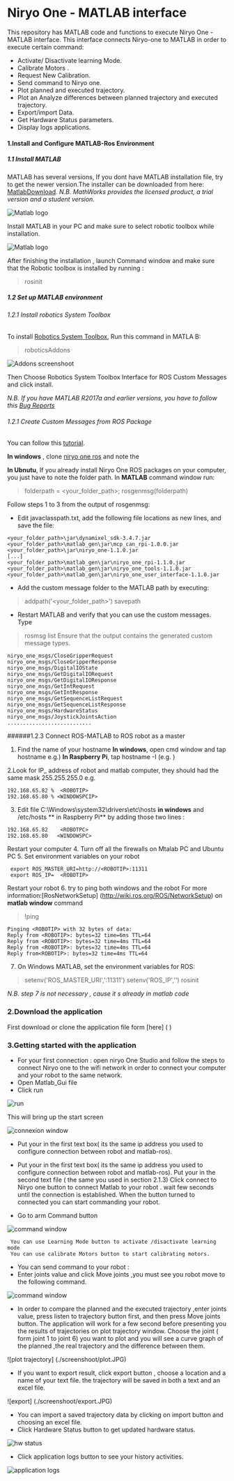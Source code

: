 # **Niryo One - MATLAB interface**

This repository has MATLAB code and functions to execute Niryo One - MATLAB interface.
This interface connects Niryo-one to MATLAB in order to execute certain command:
-	Activate/ Disactivate learning Mode. 
-	Calibrate Motors .
-	Request New Calibration.
-	Send command to Niryo one.  
-	Plot planned and executed trajectory. 
-	 Plot an Analyze differences between planned trajectory and executed trajectory.
-	Export/import Data. 
-	Get Hardware Status parameters.
-	Display logs applications. 

#### 1.Install and Configure MATLAB-Ros Environment
##### 1.1 Install MATLAB
MATLAB has several versions, If you dont have MATLAB installation file, try to get the newer version.The installer can be downloaded from here:  [MatlabDownload]( https://fr.mathworks.com/ ).
*N.B. MathWorks provides the licensed product, a trial version and a student version.*

![Matlab logo](./screenshoot/matlablogo.JPG)

Install MATLAB in your  PC and make sure to select robotic toolbox while installation.

![Matlab logo](./screenshoot/1.JPG)

After finishing the installation , launch Command window and  make sure that  the Robotic toolbox is installed by running :  

>  rosinit

##### 1.2 Set up MATLAB environment 
###### 1.2.1  Install robotics System Toolbox 
To install [Robotics System Toolbox](ttps://fr.mathworks.com/help/robotics/ug/install-robotics-system-toolbox-support-packages.html), Run this command in MATLA	B:

 
>roboticsAddons
  

![Addons screenshoot](./screenshoot/2.JPG)

Then Choose Robotics System Toolbox Interface for ROS Custom Messages and click install. 

*N.B. If you have  MATLAB R2017a and earlier versions, you have to follow this [Bug Reports](https://fr.mathworks.com/login?uri=https%3A%2F%2Ffr.mathworks.com%2Fsupport%2Fbugreports%2F1741173%3Fnocookie%3Dtrue%26requestedDomain%3Dtrue)*

###### 1.2.1 Create Custom Messages from ROS Package 
You can follow this [tutorial](https://fr.mathworks.com/help/robotics/ug/create-custom-messages-from-ros-package.html).

 **In windows** , clone [niryo one ros](https://github.com/NiryoRobotics/niryo_one_ros.git) and note the <folderpath>

**In Ubnutu**, If you already install Niryo One ROS packages on your computer, you just have to note the folder path.
In **MATLAB** command window run:

>folderpath = <your_folder_path>;
>rosgenmsg(folderpath)

Follow steps 1 to 3 from the output of rosgenmsg: 
- Edit javaclasspath.txt, add the following file locations as new lines, and save the file:
```
<your_folder_path>\jar\dynamixel_sdk-3.4.7.jar
<your_folder_path>\matlab_gen\jar\mcp_can_rpi-1.0.0.jar
<your_folder_path>\jar\niryo_one-1.1.0.jar
[...]
<your_folder_path>\matlab_gen\jar\niryo_one_rpi-1.1.0.jar
<your_folder_path>\matlab_gen\jar\niryo_one_tools-1.1.0.jar
<your_folder_path>\matlab_gen\jar\niryo_one_user_interface-1.1.0.jar
```
- Add the custom message folder to the MATLAB path by executing:
> addpath('<your_folder_path>')
>savepath
- Restart MATLAB and verify that you can use the custom messages. Type 
>rosmsg list
 Ensure that the output contains the generated custom message types.
```
niryo_one_msgs/CloseGripperRequest
niryo_one_msgs/CloseGripperResponse
niryo_one_msgs/DigitalIOState
niryo_one_msgs/GetDigitalIORequest
niryo_one_msgs/GetDigitalIOResponse
niryo_one_msgs/GetIntRequest
niryo_one_msgs/GetIntResponse
niryo_one_msgs/GetSequenceListRequest
niryo_one_msgs/GetSequenceListResponse
niryo_one_msgs/HardwareStatus
niryo_one_msgs/JoystickJointsAction
...........................
```

######1.2.3 Connect ROS-MATLAB to ROS robot as a master
1. Find the name of your hostname 
**In windows**, open cmd window and tap hostname e.g.<WINDOWSPC>) 
**In Raspberry Pi**, tap  hostname -I (e.g. <ROBOTPC>) 

2.Look for IP_ address of robot and matlab computer, they should had the same mask 255.255.255.0
e.g. 
```
192.168.65.82 %  <ROBOTIP>
192.168.65.80 % <WINDOWSPCIP>
```
3. Edit file C:\Windows\system32\drivers\etc\hosts **in windows**  and  /etc/hosts ** in Raspberry Pi** by adding those two lines : 
``` 
192.168.65.82	 <ROBOTPC>
192.168.65.80	<WINDOWSPC>
```
Restart your computer 
4.  Turn off all the firewalls on Mtalab PC and Ubuntu PC
5. Set environment variables on your robot 
 ``` 
  export ROS_MASTER_URI=http://<ROBOTIP>:11311
  export ROS_IP=  <ROBOTIP>
  ``` 
Restart your robot 
6. try to ping both windows and the robot
For more information:[RosNetworkSetup] (http://wiki.ros.org/ROS/NetworkSetup)
on **matlab window** command  
> !ping <ROBOTIP>
 ```
Pinging <ROBOTIP> with 32 bytes of data: 
Reply from <ROBOTIP>: bytes=32 time=6ms TTL=64 
Reply from <ROBOTIP>: bytes=32 time=4ms TTL=64 
Reply from <ROBOTIP>: bytes=32 time=4ms TTL=64 
Reply from<ROBOTIP>: bytes=32 time=4ms TTL=64 
 ```
 7. On Windows MATLAB, set the environment variables for ROS:
>setenv('ROS_MASTER_URI','<ROBOTIP>:11311')
setenv('ROS_IP','<WINDOWSPCIP>')
rosinit

*N.B. step 7 is not necessary , cause it s already in matlab code*

### 2.Download the application 
First download or clone the application file form [here] ( )
### 3.Getting started with the application 
- For your first connection : 
open niryo One Studio and follow the steps to connect Niryo one to the wifi network in order to connect your computer and your robot to the same network.
- Open Matlab_Gui file
- Click run 

![run](./screenshoot/run.JPG)

 This will bring up the start  screen

![connexion window](./screenshoot/connxion_window.JPG)


- Put your <ROBOTIP> in the first text box( its the same ip address you used to configure connection between robot and matlab-ros). 

- Put your <ROBOTIP> in the first text box( its the same ip address you used to configure connection between robot and matlab-ros). 
Put your <WINDOWSPCIP>  in the second text file ( the same you used in section 2.1.3) 
Click connect to Niryo one button to connect Matlab  to your robot . wait few seconds until the connection is established. 
When the button turned to connected you can start commanding your robot. 
- Go to arm Command button 

![command window](./screenshoot/commandwindow1.JPG)

     You can use Learning Mode button to activate /disactivate learning mode 
     You can use calibrate Motors button to start calibrating motors.
 - You can send command to your robot : 
 - Enter joints value and click Move joints ,you must see you robot move to the following command.

![command window ](./screenshoot/command.JPG)

- In order to compare the planned and the executed trajectory ,enter joints value, press listen to trajectory button first, and then press Move joints button.
The application  will work for a few second before presenting you the results of trajectories on plot trajectory window.
Choose the joint ( form joint 1 to joint 6) you want to plot and you will see a curve graph of the planned ,the real trajectory and the difference between them.

![plot trajectory] (./screenshoot/plot.JPG)

- If you want to export result, click export button , choose a location and a name of your text file. the trajectory will be saved in both a text and an excel file.

![export] (./screenshoot/export.JPG)

-  You can import a saved trajectory data by clicking on import button and choosing an excel file.
-  Click Hardware Status button to get updated hardware status.

![hw status](./screenshoot/hwstatus.JPG)

-   Click application logs button to see your history activities. 

![application logs](./screenshoot/applicationlogs.JPG)



